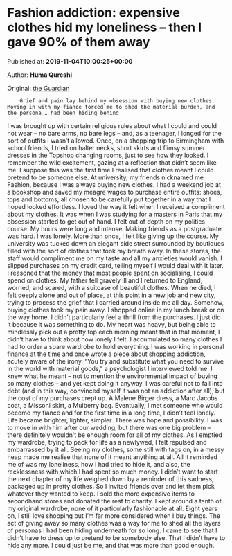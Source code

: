 
# Fashion addiction: expensive clothes hid my loneliness – then I gave 90% of them away

Published at: **2019-11-04T10:00:25+00:00**

Author: **Huma Qureshi**

Original: [the Guardian](https://www.theguardian.com/lifeandstyle/2019/nov/04/fashion-addiction-expensive-clothes-hid-my-loneliness-then-i-gave-90-of-them-away)


        Grief and pain lay behind my obsession with buying new clothes. Moving in with my fiance forced me to shed the material burden, and the persona I had been hiding behind
      
I was brought up with certain religious rules about what I could and could not wear – no bare arms, no bare legs – and, as a teenager, I longed for the sort of outfits I wasn’t allowed. Once, on a shopping trip to Birmingham with school friends, I tried on halter necks, short skirts and flimsy summer dresses in the Topshop changing rooms, just to see how they looked. I remember the wild excitement, gazing at a reflection that didn’t seem like me. I suppose this was the first time I realised that clothes meant I could pretend to be someone else.
At university, my friends nicknamed me Fashion, because I was always buying new clothes. I had a weekend job at a bookshop and saved my meagre wages to purchase entire outfits: shoes, tops and bottoms, all chosen to be carefully put together in a way that I hoped looked effortless. I loved the way it felt when I received a compliment about my clothes.
It was when I was studying for a masters in Paris that my obsession started to get out of hand. I felt out of depth on my politics course. My hours were long and intense. Making friends as a postgraduate was hard. I was lonely. More than once, I felt like giving up the course.
My university was tucked down an elegant side street surrounded by boutiques filled with the sort of clothes that took my breath away. In these stores, the staff would compliment me on my taste and all my anxieties would vanish. I slipped purchases on my credit card, telling myself I would deal with it later. I reasoned that the money that most people spent on socialising, I could spend on clothes.
My father fell gravely ill and I returned to England, worried, and scared, with a suitcase of beautiful clothes. When he died, I felt deeply alone and out of place, at this point in a new job and new city, trying to process the grief that I carried around inside me all day. Somehow, buying clothes took my pain away. I shopped online in my lunch break or on the way home. I didn’t particularly feel a thrill from the purchases. I just did it because it was something to do. My heart was heavy, but being able to mindlessly pick out a pretty top each morning meant that in that moment, I didn’t have to think about how lonely I felt.
I accumulated so many clothes I had to order a spare wardrobe to hold everything. I was working in personal finance at the time and once wrote a piece about shopping addiction, acutely aware of the irony. “You try and substitute what you need to survive in the world with material goods,” a psychologist I interviewed told me. I knew what he meant – not to mention the environmental impact of buying so many clothes – and yet kept doing it anyway. I was careful not to fall into debt (and in this way, convinced myself it was not an addiction after all), but the cost of my purchases crept up. A Malene Birger dress, a Marc Jacobs coat, a Missoni skirt, a Mulberry bag.
Eventually, I met someone who would become my fiance and for the first time in a long time, I didn’t feel lonely. Life became brighter, lighter, simpler. There was hope and possibility. I was to move in with him after our wedding, but there was one big problem – there definitely wouldn’t be enough room for all of my clothes.
As I emptied my wardrobe, trying to pack for life as a newlywed, I felt repulsed and embarrassed by it all. Seeing my clothes, some still with tags on, in a messy heap made me realise that none of it meant anything at all. All it reminded me of was my loneliness, how I had tried to hide it, and also, the recklessness with which I had spent so much money. I didn’t want to start the next chapter of my life weighed down by a reminder of this sadness, packaged up in pretty clothes.
So I invited friends over and let them pick whatever they wanted to keep. I sold the more expensive items to secondhand stores and donated the rest to charity. I kept around a tenth of my original wardrobe, none of it particularly fashionable at all.
Eight years on, I still love shopping but I’m far more considered when I buy things. The act of giving away so many clothes was a way for me to shed all the layers of personas I had been hiding underneath for so long. I came to see that I didn’t have to dress up to pretend to be somebody else. That I didn’t have to hide any more. I could just be me, and that was more than good enough.
